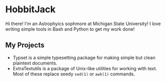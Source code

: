 # HobbitJack
Hi there! I'm an Astrophyics sophmore at Michigan State University!
I love writing simple tools in Bash and Python to get my work done!

## My Projects
- Typset is a simple typesetting package for making simple but clean plaintext documents.
- ExtraTextutils is a package of Unix-like utilities for working with text. Most of these replace seedy `sed(1)` or `awk(1)` commands.
